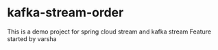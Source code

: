 # kafka-stream-order
This is a demo project for spring cloud stream and kafka stream
Feature started by varsha